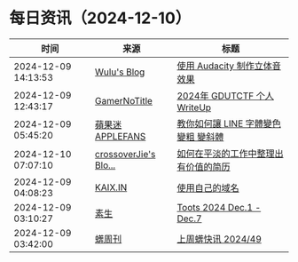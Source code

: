 ﻿# 每日资讯（2024-12-10）

|时间|来源|标题|
|---|---|---|
|2024-12-09 14:13:53|[Wulu's Blog](https://wulu.zone/feed/post.xml)|[使用 Audacity 制作立体音效果](https://wulu.zone/posts/audacity-surround-sound-guide)|
|2024-12-09 12:43:17|[GamerNoTitle](https://bili33.top/atom.xml)|[2024年 GDUTCTF 个人WriteUp](https://bili33.top/posts/GDUTCTF2024-Writeup/)|
|2024-12-09 05:45:20|[蘋果迷 APPLEFANS](https://applefans.today/feed/)|[教你如何讓 LINE 字體變色 變粗 變斜體](https://applefans.today/2024-12-line-text-colors/)|
|2024-12-10 07:07:10|[crossoverJie's Blo...](https://crossoverjie.top/atom.xml)|[如何在平淡的工作中整理出有价值的简历](http://crossoverjie.top/2024/12/10/ob/%E5%A6%82%E4%BD%95%E5%9C%A8%E5%B9%B3%E6%B7%A1%E7%9A%84%E5%B7%A5%E4%BD%9C%E4%B8%AD%E6%95%B4%E7%90%86%E5%87%BA%E6%9C%89%E4%BB%B7%E5%80%BC%E7%9A%84%E7%AE%80%E5%8E%86/)|
|2024-12-09 04:08:23|[KAIX.IN](https://kaix.in/feed/)|[使用自己的域名](https://kaix.in/2024/1209-own-your-domain/)|
|2024-12-09 03:10:27|[素生](http://z.arlmy.me/atom.xml)|[Toots 2024 Dec.1 - Dec.7](http://z.arlmy.me/posts/MastodonArchives/2024/MastodonTootsArchives_20241207/)|
|2024-12-09 03:42:00|[蠎周刊](https://weekly.pychina.org/feeds/all.atom.xml)|[上周蠎快讯 2024/49](https://weekly.pychina.org/pyrecap/pyrw-2449.html)|
